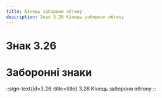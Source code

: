 ```yaml
---
title: Кінець заборони обгону
description: Знак 3.26 Кінець заборони обгону
---
```

# Знак 3.26
# Заборонні знаки
::sign-text{id=3.26 :title=title}
3.26 Кінець заборони обгону
::